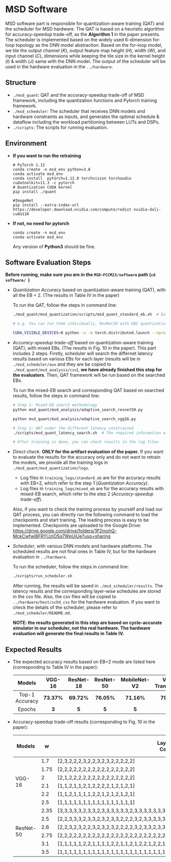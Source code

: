 # MSD Software
MSD software part is responsible for quantization-aware training (QAT) and the scheduler for MSD hardware. The QAT is based on a heuristic algorithm for accuracy-speedup trade-off, as the **Algorithm 1** in the paper presents. The scheduler is implemented based on the widely used 6-dimension for-loop topology as the DNN model abstraction. Based on the for-loop model, we tile the output channel ($K$), output feature map height ($H$), width ($W$), and input channel ($C$), dimensions while keeping the tile size in the kernel height ($I$) \& width ($J$) same with the DNN model. The output of the scheduler will be used in the hardware evaluation in the `../hardware`.

## Structure
* `./msd_quant`: QAT and the accuracy-speedup trade-off of MSD framework, including the quantization functions and Pytorch training framework.
* `./msd_scheduler`: The scheduler that receives DNN models and hardware constraints as inputs, and generates the optimal schedule & dataflow including the workload partitioning between LUTs and DSPs.
* `./scripts`: The scripts for running evaluation.

## Environment

- **If you want to run the retraining**

    ```
    # PyTorch 1.12
    conda create -n msd_env python=3.8 
    conda activate msd_env
    conda install  pytorch=1.12.0 torchvision torchaudio cudatoolkit=11.3 -c pytorch
    # Quantization CUDA kernel
    pip install ./quant

    #ImageNet
    pip install --extra-index-url https://developer.download.nvidia.com/compute/redist nvidia-dali-cuda110
    ```

- **If not, no need for pytorch**

    ```
    conda create -n msd_env
    conda activate msd_env
    ```

    Any version of **Python3** should be fine.

## Software Evaluation Steps

**Before running, make sure you are in the `MSD-FCCM23/software` path (```cd software/ ```)**

- *Quantization Accuracy* based on quantization-aware training (QAT), with all the EB = 2. (The results in Table IV in the paper)

    To run the QAT, follow the steps in command line:
    ``` bash
    ./msd_quant/msd_quantization/scripts/msd_quant_standard_eb.sh  # Each line stands for one experiment 
    
    # e.g. You can run them individually, ResNet18 with EB2 quantization:
    
    CUDA_VISIBLE_DEVICES=0 python -u -m torch.distributed.launch --nproc_per_node=1 --master_port 46671 main.py --dataset=imagenet --model=resnet18 --epoch=5 --mode=int --wbit=8 --abit=8 --batch_size=128 --eb=csd_eb2 --lr=0.0005 --train > ./checkpoint_log/ResNet18_EB2_MSD.log 2>&1

    ```

- *Accuracy-speedup trade-off* based on quantization-aware training (QAT), with mixed EBs. (The results in Fig. 10 in the paper). This part includes 2 steps. Firstly, scheduler will search the differnet latency results based on various EBs for each layer (results will be in `./msd_scheduler/aux` and they are be copied to `./msd_quant/msd_analysis/csv`), **we have already finished this step for the evaluators**. Then, QAT framework will be run based on the searched EBs.

    To run the mixed-EB search and corresponding QAT based on searched results, follow the steps in command line:
    ``` bash
    # Step 1: Mixed-EB search methodology
    python msd_quant/msd_analysis/adaptive_search_resnet50.py

    python msd_quant/msd_analysis/adaptive_search_vgg16.py

    # Step 2: QAT under the different latency constrained
    ./scripts/msd_quant_latency_search.sh  # The required information will be manually imported from step 1 into it for QAT.

    # After training is done, you can check results in the log files

    ```

- *Direct check*. **ONLY for the artifact evaluation of the paper.** If you want to evaluate the results for the accuracy only and do not want to retrain the models, we provide all the training logs in `./msd_quant/msd_quantization/logs`. 

    - Log files in `training_logs/standard_eb` are for the accuracy results with EB=2, which refer to the step 1 (*Quantization Accuracy*).
    - Log files in `training_logs/mixed_eb` are for the accuracy results with mixed-EB search, which refer to the step 2 (*Accuracy-speedup trade-off*).

    Also, if you want to check the training process by yourself and load our QAT process, you can directly run the following command to load the checkpoints and start training. The loading process is easy to be implemented. Checkpoints are uploaded to the Google Drive: https://drive.google.com/drive/folders/1P2mohQ-MckCwfwl8FRYUzIO5q7WpUiUe?usp=sharing

- *Scheduler*, with various DNN models and hardware platforms. The scheduled results are not final ones in Table IV, but for the hardware evaluation in `../hardware`.

    To run the scheduler, follow the steps in command line:
    ``` bash
    ./scripts/run_scheduler.sh
    ```

    After running, the results will be saved in `./msd_scheduler/results`. The latency results and the corresponding layer-wise schedules are stored in the csv file. Also, the csv files will be copied to `../hardware/host/schd_csv` for the hardware evaluation. If you want to check the details of the scheduler, please refer to `./msd_scheduler/README.md`.

    **NOTE: the results generated in this step are based on cycle-accurate simulator in our scheduler, not the real hardware. The hardware evaluation will generate the final results in Table IV.**

## Expected Results
- The expected accuracy results based on EB=2 mode are listed here (corresponding to Table IV in the paper):

    | Models | VGG-16 | ResNet-18 | ResNet-50 | MobileNet-V2 | Vision Transformer |
    |:---:|:---:|:---:|:---:|:---:|:---:|
    | Top-1 Accuracy | **73.37%** | **69.72%** | **76.05%** |  **71.16%** | **79.28%** |
    | Epochs | **3** | **5** | **5** | **5** | **5** |

- Accuracy-speedup trade-off results (corresponding to Fig. 10 in the paper):

    <table>
    <thead>
    <tr>
        <th>Models</th>
        <th>w</th>
        <th>Layer-wise EB<br>Combination</th>
        <th>Top-1 Accuracy</th>
        <th>Epochs</th>
        <th>Final Speedup<br>(Simulator)</th>
    </tr>
    </thead>
    <tbody>
    <tr>
        <td rowspan="6">VGG-16</td>
        <td>1.7</td>
        <td>[2,3,2,2,2,3,2,2,3,2,3,2,2,2,2,2]</td>
        <td>73.358%</td>
        <td>3</td>
        <td>1.6814</td>
    </tr>
    <tr>
        <td>1.75</td>
        <td>[2,2,2,2,2,2,2,2,2,2,2,2,2,2,2,2]</td>
        <td>73.334%</td>
        <td>3</td>
        <td>1.7376</td>
    </tr>
    <tr>
        <td>2</td>
        <td>[2,1,2,2,2,2,2,2,2,2,2,2,2,2,2,2]</td>
        <td>73.35%</td>
        <td>3</td>
        <td>1.9880</td>
    </tr>
    <tr>
        <td>2.1</td>
        <td>[1,1,2,1,1,2,1,2,2,2,2,1,2,1,2,1]</td>
        <td>72.59%</td>
        <td>3</td>
        <td>2.0586</td>
    </tr>
    <tr>
        <td>2.2</td>
        <td>[1,1,2,1,1,1,1,2,2,1,2,1,2,1,2,1]</td>
        <td>72.462%</td>
        <td>3</td>
        <td>2.1365</td>
    </tr>
    <tr>
        <td>2.5</td>
        <td>[1,1,1,1,1,1,1,1,1,1,1,1,1,1,1,1]</td>
        <td>72.186%</td>
        <td>3</td>
        <td>2.2849</td>
    </tr>
    <tr>
        <td rowspan="6">ResNet-50</td>
        <td>2.35</td>
        <td>[3,3,3,3,3,2,3,3,2,3,3,3,3,3,3,2,3,3,3,3,3,3,3,3,3,2,3,3,3,2,3,3,3,3,3,2,3,3,3,3,3,3,3,3,3,3,2,2,3,3]</td>
        <td>76.114%</td>
        <td>3</td>
        <td>2.3269</td>
    </tr>
    <tr>
        <td>2.5</td>
        <td>[2,2,3,3,3,2,3,3,2,3,2,3,3,2,2,2,3,2,3,3,3,3,3,3,3,2,2,2,2,2,3,2,3,3,3,3,2,2,3,3,2,3,3,2,3,3,2,2,3,3]</td>
        <td>76.088%</td>
        <td>3</td>
        <td>2.4334</td>
    </tr>
    <tr>
        <td>2.6</td>
        <td>[2,2,3,2,3,2,2,3,2,3,2,3,2,2,2,2,3,2,3,3,2,3,3,3,2,2,2,2,2,2,3,2,3,3,3,3,2,2,3,3,2,3,3,2,3,2,2,2,2,3]</td>
        <td>76.074%</td>
        <td>3</td>
        <td>2.5786</td>
    </tr>
    <tr>
        <td>2.75</td>
        <td>[2,2,2,2,2,2,2,2,2,2,2,2,2,2,2,2,2,2,2,2,2,2,2,2,2,2,2,2,2,2,2,2,2,2,2,2,2,2,2,2,2,2,2,2,2,2,2,2,2,2]</td>
        <td>76.026%</td>
        <td>3</td>
        <td>2.7428</td>
    </tr>
    <tr>
        <td>3.1</td>
        <td>[1,1,1,1,1,2,2,1,1,1,1,2,2,1,1,2,1,2,2,1,2,2,1,1,1,1,2,1,1,2,2,1,1,1,2,1,2,2,2,1,1,1,2,1,1,2,2,1,1,1]</td>
        <td>74.346%</td>
        <td>3</td>
        <td>3.0088</td>
    </tr>
    <tr>
        <td>3.5</td>
        <td>[1,1,1,1,1,1,1,1,1,1,1,1,1,1,1,1,1,1,1,1,1,1,1,1,1,1,1,1,1,1,1,1,1,1,1,1,1,1,1,1,1,1,1,1,1,1,1,1,1,1]</td>
        <td>73.568%</td>
        <td>3</td>
        <td>3.2263</td>
    </tr>
    </tbody>

